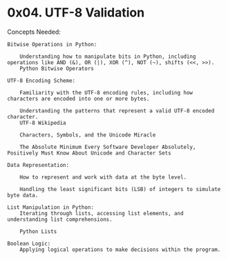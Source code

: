 # 0x04. UTF-8 Validation

Concepts Needed:

    Bitwise Operations in Python:

        Understanding how to manipulate bits in Python, including operations like AND (&), OR (|), XOR (^), NOT (~), shifts (<<, >>).
        Python Bitwise Operators

    UTF-8 Encoding Scheme:

        Familiarity with the UTF-8 encoding rules, including how characters are encoded into one or more bytes.

        Understanding the patterns that represent a valid UTF-8 encoded character.
        UTF-8 Wikipedia

        Characters, Symbols, and the Unicode Miracle

        The Absolute Minimum Every Software Developer Absolutely, Positively Must Know About Unicode and Character Sets

    Data Representation:

        How to represent and work with data at the byte level.

        Handling the least significant bits (LSB) of integers to simulate byte data.

    List Manipulation in Python:
        Iterating through lists, accessing list elements, and understanding list comprehensions.

        Python Lists

    Boolean Logic:
        Applying logical operations to make decisions within the program.

